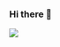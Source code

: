 ### Hi there 👋
<a href="https://instagram.com/marineehanc_?igshid=YmMyMTA2M2Y="><img src="https://readme-typing-svg.herokuapp.com?font=Time+New+Roman&color=%ffffff&size=25&center=true&vCenter=true&width=600&height=100&lines=I'm+Marinee+Han;Innovation+Engineer+Student"></a>
<!--
**marineehan-2307/marineehan-2307** is a ✨ _special_ ✨ repository because its `README.md` (this file) appears on your GitHub profile.

Here are some ideas to get you started:

- 🔭 I’m currently working on ...
- 🌱 I’m currently learning ...
- 👯 I’m looking to collaborate on ...
- 🤔 I’m looking for help with ...
- 💬 Ask me about ...
- 📫 How to reach me: ...
- 😄 Pronouns: ...
- ⚡ Fun fact: ...
-->
